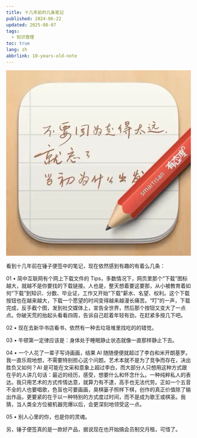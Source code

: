 ```yaml
---
title: 十几年前的几条笔记
published: 2024-06-22
updated: 2025-08-07
tags:
  - 知识管理
toc: true
lang: zh
abbrlink: 10-years-old-note
---
```


![封面](./_images/十几年前的几条笔记-1754581483746.webp)

看到十几年前在锤子便签中的笔记，现在依然感到有趣的有着么几条：

01 • 简中互联网有个网上下载文件的 Tips，多数情况下，网页里那个“下载”图标越大，就越不是你要找的下载链接。人也是，整天想着要这要那，从小被教育着如何“下载”到知识、分数、毕业证，工作又开始“下载”薪水、名望、权利。这个下载按钮也在越来越大，下载一个愿望的时间变得越来越漫长痛苦。“叮”的一声，下载完成，反手截个图，发到社交媒体上，宣告全世界，然后那个按钮又变大了一点点。你破天荒的抬起头看看四周，告诉自己趁着年轻有劲，在赶紧多按几下吧。

02 • 现在去新华书店看书，依然有一种去垃圾堆里找吃的的错觉。

03 • 牛顿第一定律应该是：身体处于睡眠静止状态就像一直那样静止下去。

04 • 一个人花了一辈子写诗画画，结果 AI 随随便便就超过了李白和米开朗基罗。我一直乐观地想，不需要特别担心这个问题。艺术本就不是为了竞争而存在，决出胜负又如何？AI 是可能在文采和意象上超过李白，而大部分人只想用这种方式跟在乎的人讲几句话：最近的经历，感受，想要什么和怀念什么。一种纯粹私人的表达。我只用艺术的方式传情达意，就算力有不逮，高手也无法代劳。正如一个五音不全的人也要唱歌，色盲也可要画画，臭棋篓子照样下棋，创作的真正价值除了输出作品，更要紧的在于以一种特别的方式度过时间，而不是成为歌王或棋圣。我猜，当人类全方位被机器完爆以后，会更深刻地领受这一点。

05 • 别人心里的你，也是你的灵魂。

另，锤子便签真的是一款好产品，据说现在也开始搞会员制交月租，可惜了。